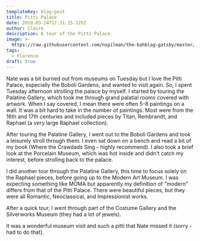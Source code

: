 ```yaml
---
templateKey: blog-post
title: Pitti Palace
date: 2019-03-14T17:31:15.125Z
author: Claire
description: A tour of the Pitti Palace.
image: >-
  https://raw.githubusercontent.com/nspilman/the-bahblag-gatsby/master/static/img/0c7ef372-1938-4df3-aa34-0a5428e99ffa.jpeg
tags:
  - Florence
draft: true
---
```

Nate was a bit burned out from museums on Tuesday but I love the Pitti Palace, especially the Boboli Gardens, and wanted to visit again.  So, I spent Tuesday afternoon strolling the palace by myself.  I started by touring the Palatine Gallery, which took me through grand palatial rooms covered with artwork.  When I say covered, I mean there were often 5-8 paintings on a wall.  It was a bit hard to take in the number of paintings.  Most were from the 16th and 17th centuries and included pieces by Titan, Rembrandt, and Raphael (a very large Raphael collection).

After touring the Palatine Gallery, I went out to the Boboli Gardens and took a leisurely stroll through them.  I even sat down on a bench and read a bit of my book (Where the Crawdads Sing - highly recommend).  I also took a brief look at the Porcelain Museum, which was hot inside and didn't catch my interest, before strolling back to the palace.

I did another tour through the Palatine Gallery, this time to focus solely on the Raphael pieces, before going up to the Modern Art Museum.  I was expecting something like MOMA but apparently my definition of "modern" differs from that of the Pitti Palace.  There were beautiful pieces, but they were all Romantic, Neoclassical, and Impressionist works.  

After a quick tour, I went through part of the Costume Gallery and the Silverworks Museum (they had a lot of jewels).

It was a wonderful museum visit and such a pitti that Nate missed it (sorry - had to do that).
